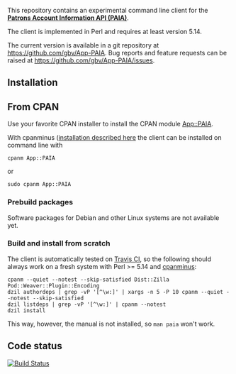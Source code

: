 This repository contains an experimental command line client for the 
**[Patrons Account Information API (PAIA)](http://gbv.github.io/paia)**.

The client is implemented in Perl and requires at least version 5.14.

The current version is available in a git repository at
<https://github.com/gbv/App-PAIA>. Bug reports and feature requests can be
raised at <https://github.com/gbv/App-PAIA/issues>.

## Installation

## From CPAN

Use your favorite CPAN installer to install the CPAN module
[App::PAIA](https://metacpan.org/release/App-PAIA).

With cpanminus ([installation described
here](https://metacpan.org/pod/App::cpanminus#INSTALLATION) the
client can be installed on command line with

    cpanm App::PAIA 

or

    sudo cpanm App::PAIA

### Prebuild packages

Software packages for Debian and other Linux systems are not available yet.

### Build and install from scratch

The client is automatically tested on [Travis CI](https://travis-ci.org), so
the following should always work on a fresh system with Perl >= 5.14 and
[cpanminus](http://search.cpan.org/perldoc?App::cpanminus):

    cpanm --quiet --notest --skip-satisfied Dist::Zilla Pod::Weaver::Plugin::Encoding
    dzil authordeps | grep -vP '[^\w:]' | xargs -n 5 -P 10 cpanm --quiet --notest --skip-satisfied
    dzil listdeps | grep -vP '[^\w:]' | cpanm --notest
    dzil install

This way, however, the manual is not installed, so `man paia` won't work.

## Code status

[![Build Status](https://travis-ci.org/gbv/App-PAIA.png)](https://travis-ci.org/gbv/App-PAIA)
